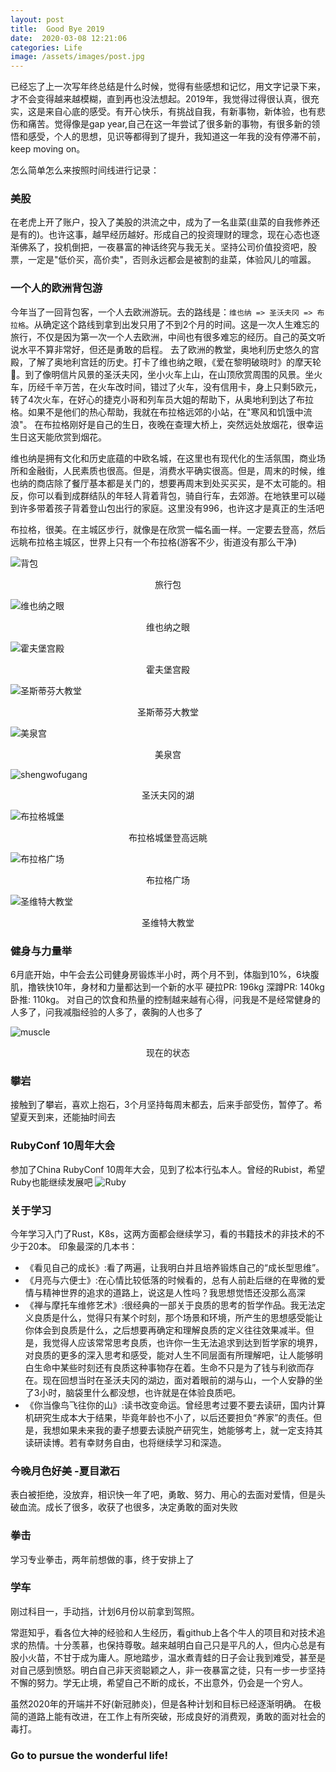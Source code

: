 ```yaml
---
layout: post
title:  Good Bye 2019
date:  2020-03-08 12:21:06
categories: Life
image: /assets/images/post.jpg
---
```


已经忘了上一次写年终总结是什么时候，觉得有些感想和记忆，用文字记录下来，才不会变得越来越模糊，直到再也没法想起。2019年，我觉得过得很认真，很充实，这是来自心底的感受。有开心快乐，有挑战自我，有新事物，新体验，也有悲伤和痛苦。觉得像是gap year,自己在这一年尝试了很多新的事物，有很多新的领悟和感受，个人的思想，见识等都得到了提升，我知道这一年我的没有停滞不前，keep moving on。

怎么简单怎么来按照时间线进行记录：

### 美股
在老虎上开了账户，投入了美股的洪流之中，成为了一名韭菜(韭菜的自我修养还是有的)。也许这事，越早经历越好。形成自己的投资理财的理念，现在心态也逐渐佛系了，投机倒把，一夜暴富的神话终究与我无关。坚持公司价值投资吧，股票，一定是"低价买，高价卖"，否则永远都会是被割的韭菜，体验风儿的喧嚣。

### 一个人的欧洲背包游
今年当了一回背包客，一个人去欧洲游玩。去的路线是：`维也纳 => 圣沃夫冈 => 布拉格`。从确定这个路线到拿到出发只用了不到2个月的时间。这是一次人生难忘的旅行，不仅是因为第一次一个人去欧洲，中间也有很多难忘的经历。自己的英文听说水平不算非常好，但还是勇敢的启程。
去了欧洲的教堂，奥地利历史悠久的宫殿，了解了奥地利宫廷的历史。打卡了维也纳之眼，《爱在黎明破晓时》的摩天轮🎡。到了像明信片风景的圣沃夫冈，坐小火车上山，在山顶欣赏周围的风景。坐火车，历经千辛万苦，在火车改时间，错过了火车，没有信用卡，身上只剩5欧元，转了4次火车，在好心的捷克小哥和列车员大姐的帮助下，从奥地利到达了布拉格。如果不是他们的热心帮助，我就在布拉格远郊的小站，在"寒风和饥饿中流浪"。
在布拉格刚好是自己的生日，夜晚在查理大桥上，突然远处放烟花，很幸运生日这天能欣赏到烟花。

维也纳是拥有文化和历史底蕴的中欧名城，在这里也有现代化的生活氛围，商业场所和金融街，人民素质也很高。但是，消费水平确实很高。但是，周末的时候，维也纳的商店除了餐厅基本都是关门的，想要再周末到处买买买，是不太可能的。相反，你可以看到成群结队的年轻人背着背包，骑自行车，去郊游。在地铁里可以碰到许多带着孩子背着登山包出行的家庭。这里没有996，也许这才是真正的生活吧

布拉格，很美。在主城区步行，就像是在欣赏一幅名画一样。一定要去登高，然后远眺布拉格主城区，世界上只有一个布拉格(游客不少，街道没有那么干净)

![背包]( /assets/images/2019/bao.jpeg)
<center>旅行包</center>

![维也纳之眼]( /assets/images/2019/mo.jpg)
<center>维也纳之眼</center>

![霍夫堡宫殿]( /assets/images/2019/huo.jpg)
<center>霍夫堡宫殿</center>

![圣斯蒂芬大教堂]( /assets/images/2019/jiao2.jpg)
<center>圣斯蒂芬大教堂</center>

![美泉宫]( /assets/images/2019/shui.jpg)
<center>美泉宫</center>

![shengwofugang]( /assets/images/2019/hu.jpg)
<center>圣沃夫冈的湖</center>

![布拉格城堡]( /assets/images/2019/kan.jpg)
<center>布拉格城堡登高远眺</center>

![布拉格广场]( /assets/images/2019/guang.jpg)
<center>布拉格广场</center>

![圣维特大教堂]( /assets/images/2019/jiao1.jpg)
<center>圣维特大教堂</center>

### 健身与力量举
6月底开始，中午会去公司健身房锻炼半小时，两个月不到，体脂到10%，6块腹肌，撸铁快10年，身材和力量都达到一个新的水平
硬拉PR: 196kg 深蹲PR: 140kg 卧推: 110kg。
对自己的饮食和热量的控制越来越有心得，问我是不是经常健身的人多了，问我减脂经验的人多了，袭胸的人也多了

![muscle]( /assets/images/2019/muscle.jpg)
<center>现在的状态</center>

### 攀岩
接触到了攀岩，喜欢上抱石，3个月坚持每周末都去，后来手部受伤，暂停了。希望夏天到来，还能抽时间去

### RubyConf 10周年大会
参加了China RubyConf 10周年大会，见到了松本行弘本人。曾经的Rubist，希望Ruby也能继续发展吧
![Ruby]( /assets/images/2019/ruby.jpeg)

### 关于学习
今年学习入门了Rust，K8s，这两方面都会继续学习，看的书籍技术的非技术的不少于20本。
印象最深的几本书：
- 《看见自己的成长》:看了两遍，让我明白并且培养锻炼自己的“成长型思维”。
- 《月亮与六便士》:在心情比较低落的时候看的，总有人前赴后继的在卑微的爱情与精神世界的追求的道路上，说这是人性吗？我思想觉悟还没那么高深
- 《禅与摩托车维修艺术》:很经典的一部关于良质的思考的哲学作品。我无法定义良质是什么，觉得只有某个时刻，那个场景和环境，所产生的思想感受能让你体会到良质是什么，之后想要再确定和理解良质的定义往往效果减半。但是，我觉得人应该常常思考良质，也许你一生无法追求到达到哲学家的境界，对良质的更多的深入思考和感受，能对人生不同层面有所理解吧，让人能够明白生命中某些时刻还有良质这种事物存在着。生命不只是为了钱与利欲而存在。现在回想当时在圣沃夫冈的湖边，面对着眼前的湖与山，一个人安静的坐了3小时，脑袋里什么都没想，也许就是在体验良质吧。
- 《你当像鸟飞往你的山》:读书改变命运。曾经思考过要不要去读研，国内计算机研究生成本大于结果，毕竟年龄也不小了，以后还要担负“养家”的责任。但是，我想如果未来我的妻子想要去读脱产研究生，她能够考上，就一定支持其读研读博。若有幸财务自由，也将继续学习和深造。

### 今晚月色好美 -夏目漱石
表白被拒绝，没放弃，相识快一年了吧，勇敢、努力、用心的去面对爱情，但是头破血流。成长了很多，收获了也很多，决定勇敢的面对失败

### 拳击
学习专业拳击，两年前想做的事，终于安排上了

### 学车
刚过科目一，手动挡，计划6月份以前拿到驾照。

常逛知乎，看各位大神的经验和人生经历，看github上各个牛人的项目和对技术追求的热情。十分羡慕，也保持尊敬。越来越明白自己只是平凡的人，但内心总是有股小火苗，不甘于成为庸人。原地踏步，温水煮青蛙的日子会让我到难受，甚至是对自己感到愤怒。明白自己非天资聪颖之人，非一夜暴富之徒，只有一步一步坚持不懈的努力。学无止境，希望自己不断的成长，不出意外，仍会是一个穷人。

虽然2020年的开端并不好(新冠肺炎)，但是各种计划和目标已经逐渐明确。
在极简的道路上能有改进，在工作上有所突破，形成良好的消费观，勇敢的面对社会的毒打。

### Go to pursue the wonderful life!
